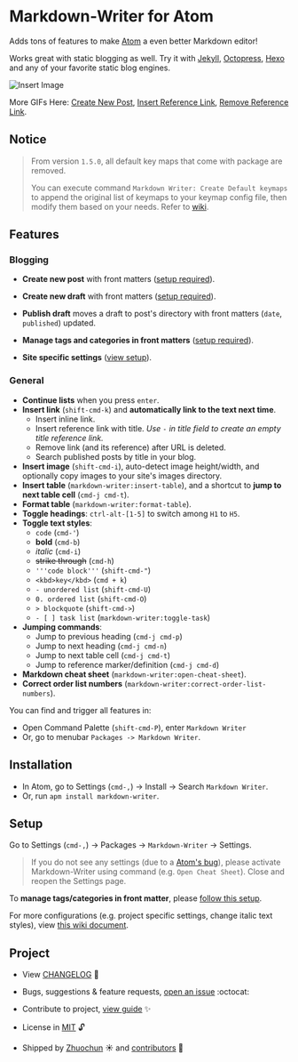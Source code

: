 # Markdown-Writer for Atom

Adds tons of features to make [Atom](https://atom.io/) a even better Markdown editor!

Works great with static blogging as well. Try it with [Jekyll](http://jekyllrb.com/), [Octopress](http://octopress.org/), [Hexo](http://hexo.io/) and any of your favorite static blog engines.

![Insert Image](http://i.imgur.com/s9ekMns.gif)

More GIFs Here: [Create New Post](http://i.imgur.com/BwntxhB.gif), [Insert Reference Link](http://i.imgur.com/L67TqyF.gif), [Remove Reference Link](http://i.imgur.com/TglzeJV.gif).

## Notice

> From version `1.5.0`, all default key maps that come with package are removed.
>
> You can execute command `Markdown Writer: Create Default keymaps` to append the original list of keymaps to your keymap config file, then modify them based on your needs. Refer to [wiki][31ebd53f].

  [31ebd53f]: https://github.com/zhuochun/md-writer/wiki/Settings-for-Keymaps "Settings for Keymaps"

## Features

### Blogging

- **Create new post** with front matters ([setup required][ca8870d7]).
- **Create new draft** with front matters ([setup required][ca8870d7]).
- **Publish draft** moves a draft to post's directory with front matters (`date`, `published`) updated.
- **Manage tags and categories in front matters** ([setup required][9be76601]).
- **Site specific settings** ([view setup][1561ed4c]).

  [ca8870d7]: https://github.com/zhuochun/md-writer/wiki/Quick-Start "Markdown-Writer Setup Guide"
  [9be76601]: https://github.com/zhuochun/md-writer/wiki/Settings-for-Front-Matters "Setup Tags/Categories/Posts"
  [1561ed4c]: https://github.com/zhuochun/md-writer/wiki/Settings#project-specific-settings "Project Specific Settings"

### General

- **Continue lists** when you press `enter`.
- **Insert link** (`shift-cmd-k`) and **automatically link to the text next time**.
  - Insert inline link.
  - Insert reference link with title. _Use `-` in title field to create an empty title reference link._
  - Remove link (and its reference) after URL is deleted.
  - Search published posts by title in your blog.
- **Insert image** (`shift-cmd-i`), auto-detect image height/width, and optionally copy images to your site's images directory.
- **Insert table** (`markdown-writer:insert-table`), and a shortcut to **jump to next table cell** (`cmd-j cmd-t`).
- **Format table** (`markdown-writer:format-table`).
- **Toggle headings**: `ctrl-alt-[1-5]` to switch among `H1` to `H5`.
- **Toggle text styles**:
  - `code` (`cmd-'`)
  - **bold** (`cmd-b`)
  - _italic_ (`cmd-i`)
  - ~~strike through~~ (`cmd-h`)
  - `'''code block'''` (`shift-cmd-"`)
  - `<kbd>key</kbd>` (`cmd + k`)
  - `- unordered list` (`shift-cmd-U`)
  - `0. ordered list` (`shift-cmd-O`)
  - `> blockquote` (`shift-cmd->`)
  - `- [ ] task list` (`markdown-writer:toggle-task`)
- **Jumping commands**:
  - Jump to previous heading (`cmd-j cmd-p`)
  - Jump to next heading (`cmd-j cmd-n`)
  - Jump to next table cell (`cmd-j cmd-t`)
  - Jump to reference marker/definition (`cmd-j cmd-d`)
- **Markdown cheat sheet** (`markdown-writer:open-cheat-sheet`).
- **Correct order list numbers** (`markdown-writer:correct-order-list-numbers`).

You can find and trigger all features in:

- Open Command Palette (`shift-cmd-P`), enter `Markdown Writer`
- Or, go to menubar `Packages -> Markdown Writer`.

## Installation

- In Atom, go to Settings (`cmd-,`) -> Install -> Search `Markdown Writer`.
- Or, run `apm install markdown-writer`.

## Setup

Go to Settings (`cmd-,`) -> Packages -> `Markdown-Writer` -> Settings.

> If you do not see any settings (due to a [Atom's bug][3ecd2daa]), please activate Markdown-Writer using command (e.g. `Open Cheat Sheet`). Close and reopen the Settings page.

To **manage tags/categories in front matter**, please [follow this setup][35eb9cc2].

For more configurations (e.g. project specific settings, change italic text styles), view [this wiki document][7ddaeaf4].

  [3ecd2daa]: https://github.com/atom/settings-view/issues/356 "Viewing a package's settings should activate it"
  [35eb9cc2]: https://github.com/zhuochun/md-writer/wiki/Settings-for-Front-Matters "Settings for Front Matters"
  [7ddaeaf4]: https://github.com/zhuochun/md-writer/wiki/Settings "Settings"

## Project

- View [CHANGELOG][e45121fa] :notebook_with_decorative_cover:
- Bugs, suggestions & feature requests, [open an issue][e6ad7ed1] :octocat:
- Contribute to project, [view guide][ed53c4bd] :sparkles:
- License in [MIT][6a9a3773] :unlock:
- Shipped by [Zhuochun][41ae693b] :sunny: and [contributors][f303810e] :clap:

  [e45121fa]: https://github.com/zhuochun/md-writer/blob/master/CHANGELOG.md
  [e6ad7ed1]: https://github.com/zhuochun/md-writer/issues
  [6a9a3773]: https://github.com/zhuochun/md-writer/blob/master/LICENSE.md
  [41ae693b]: https://github.com/zhuochun
  [ed53c4bd]: https://github.com/zhuochun/md-writer/wiki/Contribute
  [f303810e]: https://github.com/zhuochun/md-writer/graphs/contributors
